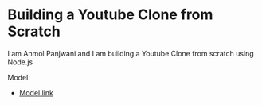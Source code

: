 # Building a Youtube Clone from Scratch

I am Anmol Panjwani and I am building a Youtube Clone from scratch using Node.js

Model:
- [Model link](https://app.eraser.io/workspace/YtPqZ1VogxGy1jzIDkzj)